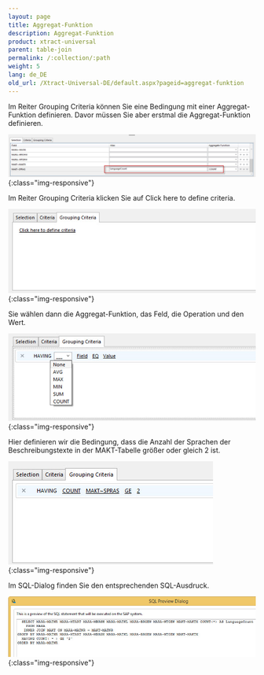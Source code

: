 ```yaml
---
layout: page
title: Aggregat-Funktion
description: Aggregat-Funktion
product: xtract-universal
parent: table-join
permalink: /:collection/:path
weight: 5
lang: de_DE
old_url: /Xtract-Universal-DE/default.aspx?pageid=aggregat-funktion
---
```


Im Reiter Grouping Criteria können Sie eine Bedingung mit einer Aggregat-Funktion definieren. Davor müssen Sie aber erstmal die Aggregat-Funktion definieren.

![tj-aggregate-count](/img/content/tj-aggregate-count.jpg){:class="img-responsive"}

Im Reiter Grouping Criteria klicken Sie auf Click here to define criteria.

![tj-grouping-criteria-0](/img/content/tj-grouping-criteria-0.jpg){:class="img-responsive"}

Sie wählen dann die Aggregat-Funktion, das Feld, die Operation und den Wert. 

![tj-grouping-criteria-1](/img/content/tj-grouping-criteria-1.jpg){:class="img-responsive"}

Hier definieren wir die Bedingung, dass die Anzahl der Sprachen der Beschreibungstexte in der MAKT-Tabelle größer oder gleich 2 ist. 

![tj-grouping-criteria-count](/img/content/tj-grouping-criteria-count.jpg){:class="img-responsive"}

Im SQL-Dialog finden Sie den entsprechenden SQL-Ausdruck. 

![tj-grouping-sql](/img/content/tj-grouping-sql.jpg){:class="img-responsive"}